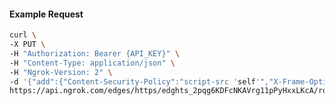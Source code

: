 <!-- Code generated for API Clients. DO NOT EDIT. -->

#### Example Request

```bash
curl \
-X PUT \
-H "Authorization: Bearer {API_KEY}" \
-H "Content-Type: application/json" \
-H "Ngrok-Version: 2" \
-d '{"add":{"Content-Security-Policy":"script-src 'self'","X-Frame-Options":"DENY"},"enabled":true}' \
https://api.ngrok.com/edges/https/edghts_2pqg6KDFcNKAVrg11pPyHxxLKcA/routes/edghtsrt_2pqg6EcxLFSQdMShrXqEfQoagcP/response_headers
```
